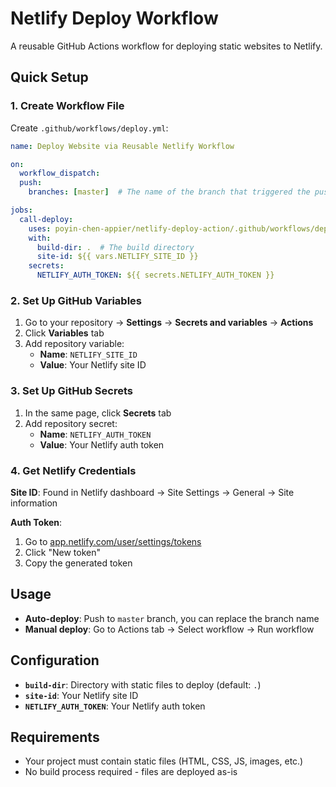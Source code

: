# Netlify Deploy Workflow

A reusable GitHub Actions workflow for deploying static websites to Netlify.

## Quick Setup

### 1. Create Workflow File

Create `.github/workflows/deploy.yml`:

```yaml
name: Deploy Website via Reusable Netlify Workflow

on:
  workflow_dispatch:
  push:
    branches: [master]  # The name of the branch that triggered the push

jobs:
  call-deploy:
    uses: poyin-chen-appier/netlify-deploy-action/.github/workflows/deploy.yml@main
    with:
      build-dir: .  # The build directory
      site-id: ${{ vars.NETLIFY_SITE_ID }}
    secrets:
      NETLIFY_AUTH_TOKEN: ${{ secrets.NETLIFY_AUTH_TOKEN }}
```

### 2. Set Up GitHub Variables

1. Go to your repository → **Settings** → **Secrets and variables** → **Actions**
2. Click **Variables** tab
3. Add repository variable:
   - **Name**: `NETLIFY_SITE_ID`
   - **Value**: Your Netlify site ID

### 3. Set Up GitHub Secrets

1. In the same page, click **Secrets** tab
2. Add repository secret:
   - **Name**: `NETLIFY_AUTH_TOKEN`
   - **Value**: Your Netlify auth token

### 4. Get Netlify Credentials

**Site ID**: Found in Netlify dashboard → Site Settings → General → Site information

**Auth Token**: 
1. Go to [app.netlify.com/user/settings/tokens](https://app.netlify.com/user/settings/tokens)
2. Click "New token"
3. Copy the generated token

## Usage

- **Auto-deploy**: Push to `master` branch, you can replace the branch name
- **Manual deploy**: Go to Actions tab → Select workflow → Run workflow

## Configuration

- **`build-dir`**: Directory with static files to deploy (default: `.`)
- **`site-id`**: Your Netlify site ID
- **`NETLIFY_AUTH_TOKEN`**: Your Netlify auth token

## Requirements

- Your project must contain static files (HTML, CSS, JS, images, etc.)
- No build process required - files are deployed as-is